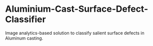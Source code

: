 # Aluminium-Cast-Surface-Defect-Classifier
Image analytics-based solution to classify salient surface defects in Aluminum casting.
